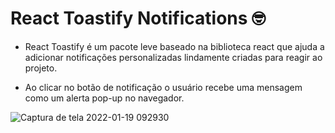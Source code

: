 # React Toastify Notifications 🤓

- React Toastify é um pacote leve baseado na biblioteca react que ajuda a adicionar notificações personalizadas lindamente criadas para reagir ao projeto.

- Ao clicar no botão de notificação o usuário recebe uma mensagem como um alerta pop-up no navegador.

![Captura de tela 2022-01-19 092930](https://user-images.githubusercontent.com/81476932/150134471-554353f0-df43-425e-a485-80ca642c75f8.png)
